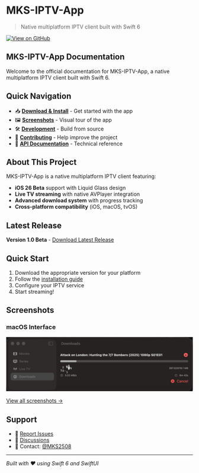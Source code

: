 # MKS-IPTV-App

> Native multiplatform IPTV client built with Swift 6

[![View on GitHub](https://img.shields.io/badge/View%20on-GitHub-181717?logo=github)](https://github.com/MKS2508/MKS-IPTV-App)

## MKS-IPTV-App Documentation

Welcome to the official documentation for MKS-IPTV-App, a native multiplatform IPTV client built with Swift 6.

## Quick Navigation

- 📥 [**Download & Install**](download.md) - Get started with the app
- 🖼️ [**Screenshots**](screenshots.md) - Visual tour of the app  
- 🛠️ [**Development**](installation.md#development-setup) - Build from source
- 🤝 [**Contributing**](https://github.com/MKS2508/MKS-IPTV-App/blob/main/CONTRIBUTING.md) - Help improve the project
- 📖 [**API Documentation**](https://github.com/MKS2508/MKS-IPTV-App/wiki) - Technical reference

## About This Project

MKS-IPTV-App is a native multiplatform IPTV client featuring:

- **iOS 26 Beta** support with Liquid Glass design
- **Live TV streaming** with native AVPlayer integration
- **Advanced download system** with progress tracking
- **Cross-platform compatibility** (iOS, macOS, tvOS)

## Latest Release

**Version 1.0 Beta** - [Download Latest Release](https://github.com/MKS2508/MKS-IPTV-App/releases/latest)

## Quick Start

1. Download the appropriate version for your platform
2. Follow the [installation guide](installation.md)
3. Configure your IPTV service
4. Start streaming!

## Screenshots

### macOS Interface
![Download Manager](imgs/v0.0.1-alpha/macos/DownloadsSection_1.png)

[View all screenshots →](screenshots.md)

## Support

- 🐛 [Report Issues](https://github.com/MKS2508/MKS-IPTV-App/issues)
- 💬 [Discussions](https://github.com/MKS2508/MKS-IPTV-App/discussions)
- 📧 Contact: [@MKS2508](https://github.com/MKS2508)

---

*Built with ❤️ using Swift 6 and SwiftUI*